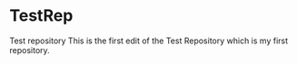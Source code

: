 # TestRep
Test repository
This is the first edit of the Test Repository which is my first repository.
